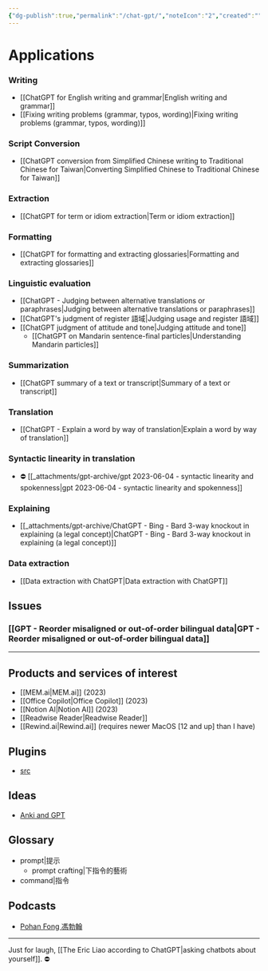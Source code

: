 ```yaml
---
{"dg-publish":true,"permalink":"/chat-gpt/","noteIcon":"2","created":"","updated":""}
---
```


# Applications

### Writing
- [[ChatGPT for English writing and grammar\|English writing and grammar]]
- [[Fixing writing problems (grammar, typos, wording)\|Fixing writing problems (grammar, typos, wording)]]

### Script Conversion
- [[ChatGPT conversion from Simplified Chinese writing to Traditional Chinese for Taiwan\|Converting Simplified Chinese to Traditional Chinese for Taiwan]]

### Extraction
- [[ChatGPT for term or idiom extraction\|Term or idiom extraction]]

### Formatting
- [[ChatGPT for formatting and extracting glossaries\|Formatting and extracting glossaries]]

### Linguistic evaluation
- [[ChatGPT - Judging between alternative translations or paraphrases\|Judging between alternative translations or paraphrases]]
- [[ChatGPT's judgment of register 語域\|Judging usage and register 語域]]
- [[ChatGPT judgment of attitude and tone\|Judging attitude and tone]]
	- [[ChatGPT on Mandarin sentence-final particles\|Understanding Mandarin particles]]

### Summarization
- [[ChatGPT summary of a text or transcript\|Summary of a text or transcript]]

### Translation 
- [[ChatGPT - Explain a word by way of translation\|Explain a word by way of translation]]

### Syntactic linearity in translation
- ⛔️ [[_attachments/gpt-archive/gpt 2023-06-04 - syntactic linearity and spokenness\|gpt 2023-06-04 - syntactic linearity and spokenness]]

### Explaining
- [[_attachments/gpt-archive/ChatGPT - Bing - Bard 3-way knockout in explaining (a legal concept)\|ChatGPT - Bing - Bard 3-way knockout in explaining (a legal concept)]]

### Data extraction
- [[Data extraction with ChatGPT\|Data extraction with ChatGPT]]

## Issues

###  [[GPT - Reorder misaligned or out-of-order bilingual data\|GPT - Reorder misaligned or out-of-order bilingual data]]

---
## Products and services of interest
- [[MEM.ai\|MEM.ai]] (2023)
- [[Office Copilot\|Office Copilot]] (2023)
- [[Notion AI\|Notion AI]] (2023)
- [[Readwise Reader\|Readwise Reader]]
- [[Rewind.ai\|Rewind.ai]] (requires newer MacOS \[12 and up\] than I have)

## Plugins
- [src](https://www.playpcesor.com/2023/05/4-chatgpt-plugins-ai.html)

## Ideas
- [Anki and GPT](https://news.ycombinator.com/item?id=34622913)

## Glossary
- prompt|提示
	- prompt crafting|下指令的藝術
- command|指令

## Podcasts
- [Pohan Fong 馮勃翰](https://open.firstory.me/story/cler01irx00tp01vw4b0pbgkt)

---
Just for laugh, [[The Eric Liao according to ChatGPT\|asking chatbots about yourself]].  ⛔️